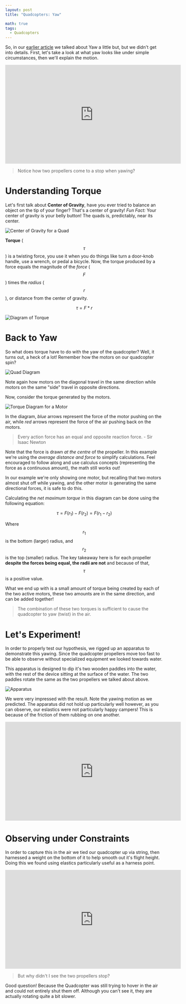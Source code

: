 ```yaml
---
layout: post
title: "Quadcopters: Yaw"

math: true
tags:
  - Quadcopters
---
```


So, in our [earlier article](/2015/05/19/quadcopters-orientation/) we talked about Yaw a little but, but we didn't get into details. First, let's take a look at what yaw looks like under simple circumstances, then we'll explain the motion.

<iframe width="560" height="315" src="https://www.youtube-nocookie.com/embed/lNNAw4XgGoM?rel=0" frameborder="0" allowfullscreen></iframe>

> Notice how two propellers come to a stop when yawing?

# Understanding Torque

Let's first talk about **Center of Gravity**, have you ever tried to balance an object on the tip of your finger? That's a center of gravity! *Fun Fact:* Your center of gravity is your belly button! The quads is, predictably, near its center.

![Center of Gravity for a Quad](/assets/images/2015/05/center.jpg)

**Torque** ($$ \tau $$) is a twisting force, you use it when you do things like turn a door-knob handle, use a wrench, or pedal a bicycle. Now, the torque produced by a force equals the magnitude of the *force* ($$ F $$) times the *radius* ($$ r $$), or distance from the center of gravity.

$$ \tau = F*r $$

![Diagram of Torque](/assets/images/2015/05/torque-3.svg)

# Back to Yaw

So what does torque have to do with the yaw of the quadcopter? Well, it turns out, a heck of a lot! Remember how the motors on our quadcopter spin?

![Quad Diagram](/assets/images/2015/05/quad-1.svg)

Note again how motors on the diagonal travel in the same direction while motors on the same "side" travel in opposite directions.

Now, consider the torque generated by the motors.

![Torque Diagram for a Motor](/assets/images/2015/05/torque-diag-4.svg)

In the diagram, *blue* arrows represent the force of the motor pushing on the air, while *red* arrows represent the force of the air pushing back on the motors.

> Every action force has an equal and opposite reaction force. - Sir Isaac Newton

Note that the force is drawn *at the centre* of the propeller. In this example we're using the *average distance and force* to simplify calculations. Feel encouraged to follow along and use calculus concepts (representing the force as a continuous amount), the math still works out!

In our example we're only showing one motor, but recalling that two motors almost shut off while yawing, and the other motor is generating the same directional forces, it is safe to do this.

Calculating the *net maximum torque* in this diagram can be done using the following equation:

$$
  \tau = F(r_1)-F(r_2) = F(r_1-r_2)
$$

Where $$ r_1 $$ is the bottom (larger) radius, and $$ r_2 $$ is the top (smaller) radius. The key takeaway here is for each propeller **despite the forces being equal, the radii are not** and because of that, $$ \tau $$ is a positive value.

What we end up with is a small amount of torque being created by each of the two active motors, these two amounts are in the same direction, and can be added together!

> The combination of these two torques is sufficient to cause the quadcopter to yaw (twist) in the air.

# Let's Experiment!

In order to properly test our hypothesis, we rigged up an apparatus to demonstrate this yawing. Since the quadcopter propellers move too fast to be able to observe without specialized equipment we looked towards water.

This apparatus is designed to dip it's two wooden paddles into the water, with the rest of the device sitting at the surface of the water. The two paddles rotate the same as the two propellers we talked about above.

![Apparatus](/assets/images/2015/05/IMG_20150521_115330.jpg)

We were very impressed with the result. Note the yawing motion as we predicted. The apparatus did not hold up particularly well however, as you can observe, our eslastics were not particularly happy campers! This is because of the friction of them rubbing on one another.

<iframe width="560" height="315" src="https://www.youtube-nocookie.com/embed/_mr9RFb55MA?rel=0" frameborder="0" allowfullscreen></iframe>

# Observing under Constraints

In order to capture this in the air we tied our quadcopter up via string, then harnessed a weight on the bottom of it to help smooth out it's flight height. Doing this we found using elastics particularly useful as a harness point.

<iframe width="560" height="315" src="https://www.youtube-nocookie.com/embed/Hckv6u9C0y0?rel=0" frameborder="0" allowfullscreen></iframe>

> But why didn't I see the two propellers stop?

Good question! Because the Quadcopter was still trying to hover in the air and could not entirely shut them off. Although you can't see it, they are actually rotating quite a bit slower.
